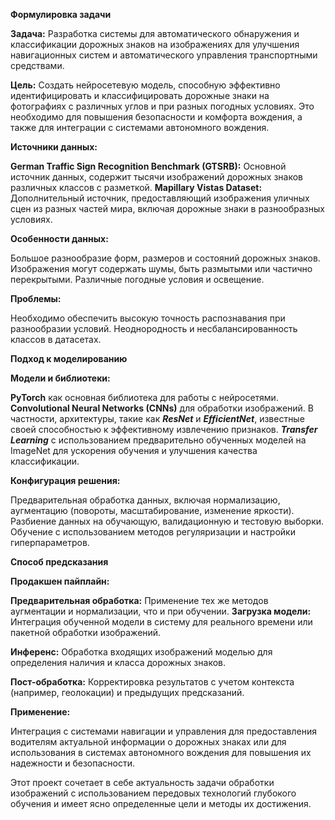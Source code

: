 **Формулировка задачи**

**Задача:** Разработка системы для автоматического обнаружения и классификации дорожных знаков на изображениях для улучшения навигационных систем и автоматического управления транспортными средствами.

**Цель:** Создать нейросетевую модель, способную эффективно идентифицировать и классифицировать дорожные знаки на фотографиях с различных углов и при разных погодных условиях. Это необходимо для повышения безопасности и комфорта вождения, а также для интеграции с системами автономного вождения.

**Источники данных:**

**German Traffic Sign Recognition Benchmark (GTSRB):** Основной источник данных, содержит тысячи изображений дорожных знаков различных классов с разметкой.
**Mapillary Vistas Dataset:** Дополнительный источник, предоставляющий изображения уличных сцен из разных частей мира, включая дорожные знаки в разнообразных условиях.

**Особенности данных:**

Большое разнообразие форм, размеров и состояний дорожных знаков.
Изображения могут содержать шумы, быть размытыми или частично перекрытыми.
Различные погодные условия и освещение.

**Проблемы:**

Необходимо обеспечить высокую точность распознавания при разнообразии условий.
Неоднородность и несбалансированность классов в датасетах.

**Подход к моделированию**

**Модели и библиотеки:**

**PyTorch** как основная библиотека для работы с нейросетями.
**Convolutional Neural Networks (CNNs)** для обработки изображений. В частности, архитектуры, такие как ***ResNet*** и ***EfficientNet***, известные своей способностью к эффективному извлечению признаков.
***Transfer Learning*** с использованием предварительно обученных моделей на ImageNet для ускорения обучения и улучшения качества классификации.

**Конфигурация решения:**

Предварительная обработка данных, включая нормализацию, аугментацию (повороты, масштабирование, изменение яркости).
Разбиение данных на обучающую, валидационную и тестовую выборки.
Обучение с использованием методов регуляризации и настройки гиперпараметров.

**Способ предсказания**

**Продакшен пайплайн:**

**Предварительная обработка:** Применение тех же методов аугментации и нормализации, что и при обучении.
**Загрузка модели:** Интеграция обученной модели в систему для реального времени или пакетной обработки изображений.

**Инференс:** Обработка входящих изображений моделью для определения наличия и класса дорожных знаков.

**Пост-обработка:** Корректировка результатов с учетом контекста (например, геолокации) и предыдущих предсказаний.

**Применение:**

Интеграция с системами навигации и управления для предоставления водителям актуальной информации о дорожных знаках или для использования в системах автономного вождения для повышения их надежности и безопасности.

Этот проект сочетает в себе актуальность задачи обработки изображений с использованием передовых технологий глубокого обучения и имеет ясно определенные цели и методы их достижения. 
